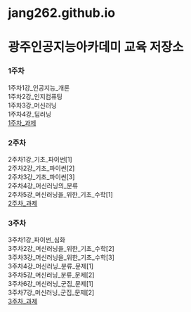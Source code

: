 # jang262.github.io
# 광주인공지능아카데미 교육 저장소
### 1주차  
1주차1강_인공지능_개론  
1주차2강_인지컴퓨팅  
1주차3강_머신러닝  
1주차4강_딥러닝  
[1주차_과제](https://github.com/jang262/jang262.github.io/blob/master/1%EC%A3%BC%EC%B0%A8_%EA%B3%BC%EC%A0%9C.ipynb)  
### 2주차  
2주차1강_기초_파이썬[1]  
2주차2강_기초_파이썬[2]  
2주차3강_기초_파이썬[3]  
2주차4강_머신러닝의_분류  
2주차5강_머신러닝을_위한_기초_수학[1]  
[2주차_과제](https://nbviewer.jupyter.org/github/jang262/jang262.github.io/blob/master/2%E1%84%8C%E1%85%AE%E1%84%8E%E1%85%A1_%E1%84%80%E1%85%AA%E1%84%8C%E1%85%A6.ipynb)  
### 3주차  
3주차1강_파이썬_심화  
3주차2강_머신러닝을_위한_기초_수학[2]  
3주차3강_머신러닝을_위한_기초_수학[3]  
3주차4강_머신러닝_분류_문제[1]  
3주차5강_머신러닝_분류_문제[2]  
3주차6강_머신러닝_군집_문제[1]  
3주차7강_머신러닝_군집_문제[2]  
[3주차_과제]()  

